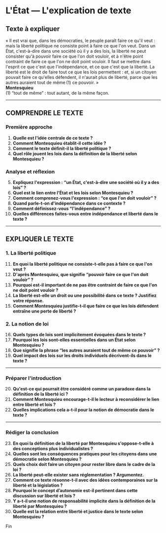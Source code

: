 # L'État — L'explication de texte

## Texte à expliquer
« Il est vrai que, dans les démocraties, le peuple paraît faire ce qu'il veut : mais la liberté politique ne consiste point à faire ce que l'on veut. Dans un État, c'est-à-dire dans une société où il y a des lois, la liberté ne peut consister qu'à pouvoir faire ce que l'on doit vouloir, et à n'être point contraint de faire ce que l'on ne doit point vouloir. Il faut se mettre dans l'esprit ce que c'est que l'indépendance, et ce que c'est que la liberté. La liberté est le droit de faire tout ce que les lois permettent : et, si un citoyen pouvait faire ce qu'elles défendent, il n'aurait plus de liberté, parce que les autres auraient tout de même (1) ce pouvoir. »  
**Montesquieu**  
(1) “tout de même” : tout autant, de la même façon.

---

## COMPRENDRE LE TEXTE

### Première approche

1. **Quelle est l'idée centrale de ce texte ?**
2. **Comment Montesquieu établit-il cette idée ?**
3. **Comment le texte définit-il la liberté politique ?**
4. **Quel rôle jouent les lois dans la définition de la liberté selon Montesquieu ?**

### Analyse et réflexion

5. **Expliquez l'expression : “un État, c'est-à-dire une société où il y a des lois” ?**
6. **Quel est le lien entre l'État et les lois selon Montesquieu ?**
7. **Comment comprenez-vous l'expression : “ce que l'on doit vouloir” ?**
8. **Quand parle-t-on d'indépendance dans ce contexte ?**
9. **Comment définissez-vous “l'indépendance” ?**
10. **Quelles différences faites-vous entre indépendance et liberté dans le texte ?**

---

## EXPLIQUER LE TEXTE

### 1. La liberté politique

11. **En quoi la liberté politique ne consiste-t-elle pas à faire ce que l'on veut ?**
12. **D'après Montesquieu, que signifie “pouvoir faire ce que l'on doit vouloir” ?**
13. **Pourquoi est-il important de ne pas être contraint de faire ce que l'on ne doit point vouloir ?**
14. **La liberté est-elle un droit ou une possibilité dans ce texte ? Justifiez votre réponse.**
15. **Comment Montesquieu justifie-t-il que faire ce que les lois défendent entraîne une perte de liberté ?**

### 2. La notion de loi

16. **Quels types de lois sont implicitement évoquées dans le texte ?**
17. **Pourquoi les lois sont-elles essentielles dans un État selon Montesquieu ?**
18. **Que signifie la phrase “les autres auraient tout de même ce pouvoir” ?**
19. **Quel impact des lois sur les droits individuels décrivent-ils dans le texte ?**

---

### Préparer l'introduction

20. **Qu'est-ce qui pourrait être considéré comme un paradoxe dans la définition de la liberté ici ?**
21. **Comment Montesquieu encourage-t-il le lecteur à reconsidérer le lien entre liberté et lois ?**
22. **Quelles implications cela a-t-il pour la notion de démocratie dans le texte ?**

---

### Rédiger la conclusion

23. **En quoi la définition de la liberté par Montesquieu s'oppose-t-elle à des conceptions plus individualistes ?**
24. **Quelles sont les conséquences pratiques pour les citoyens dans une démocratie selon Montesquieu ?**
25. **Quels choix doit faire un citoyen pour rester libre dans le cadre de la loi ?**
26. **La liberté peut-elle exister sans réglementation ? Argumentez.**
27. **Comment ce texte résonne-t-il avec des idées contemporaines sur la liberté et la législation ?**
28. **Pourquoi le concept d’autonomie est-il pertinent dans cette discussion sur liberté et lois ?**
29. **Y a-t-il une notion de responsabilité implicite dans la définition de la liberté par Montesquieu ?**
30. **Quelle est la relation entre liberté et justice dans le texte selon Montesquieu ?**

Fin